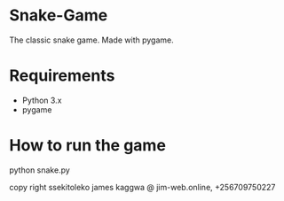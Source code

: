 # Snake-Game
The classic snake game. Made with pygame.

# Requirements
- Python 3.x
- pygame

# How to run the game 
python snake.py

copy right ssekitoleko james kaggwa @ jim-web.online, +256709750227
